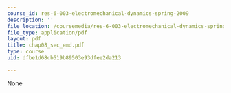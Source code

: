 ```yaml
---
course_id: res-6-003-electromechanical-dynamics-spring-2009
description: ''
file_location: /coursemedia/res-6-003-electromechanical-dynamics-spring-2009/dfbe1d68cb519b89503e93dfee2da213_chap08_sec_emd.pdf
file_type: application/pdf
layout: pdf
title: chap08_sec_emd.pdf
type: course
uid: dfbe1d68cb519b89503e93dfee2da213

---
```

None